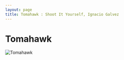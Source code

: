```yaml
---
layout: page
title: Tomahawk : Shoot It Yourself, Ignacio Galvez
---
```


# Tomahawk

![Tomahawk](http://assets.farmhouse.co/publishing/1-shoot-it-yourself/images/tomahawk-1.jpg)
